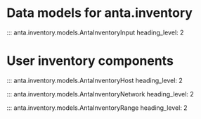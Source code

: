 # Data models for anta.inventory

::: anta.inventory.models.AntaInventoryInput
    heading_level: 2

# User inventory components

::: anta.inventory.models.AntaInventoryHost
    heading_level: 2

::: anta.inventory.models.AntaInventoryNetwork
    heading_level: 2

::: anta.inventory.models.AntaInventoryRange
    heading_level: 2